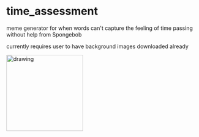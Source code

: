 # time_assessment
 meme generator for when words can't capture the feeling of time passing without help from Spongebob
 
 currently requires user to have background images downloaded already
 
<img src="https://user-images.githubusercontent.com/26010314/129834176-49af5564-99eb-41e4-8308-ed7ce8f1b6d4.png" alt="drawing" width="200"/>

